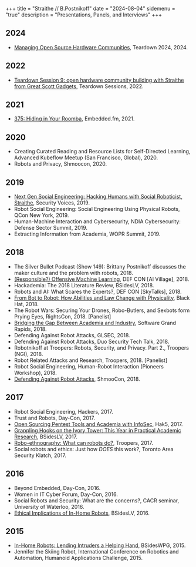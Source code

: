 +++ 
title = "Straithe // B.Postnikoff"
date = "2024-08-04"
sidemenu = "true"
description = "Presentations, Panels, and Interviews"
+++

## 2024
* [Managing Open Source Hardware Communities](https://www.youtube.com/watch?v=dMK56g4gDcs), Teardown 2024, 2024.
 
## 2022
* [Teardown Session 9: open hardware community building with Straithe from Great Scott Gadgets](https://www.youtube.com/watch?v=Z7zlyAcJJN0), Teardown Sessions, 2022.

## 2021
* [375: Hiding in Your Roomba](https://embedded.fm/episodes/375), Embedded.fm, 2021. 

## 2020
* Creating Curated Reading and Resource Lists for Self-Directed Learning, Advanced Kubeflow Meetup (San Francisco, Global), 2020. 
* Robots and Privacy, Shmoocon, 2020. 

## 2019
* [Next Gen Social Engineering: Hacking Humans with Social Roboticist, Straithe](https://www.securityvoices.org/episode/straithe), Security Voices, 2019.
* Robot Social Engineering: Social Engineering Using Physical Robots, QCon New York, 2019.
* Human-Machine Interaction and Cybersecurity, NDIA Cybersecurity: Defense Sector Summit, 2019.
* Extracting Information from Academia, WOPR Summit, 2019.

## 2018
* The Silver Bullet Podcast (Show 149): Brittany Postnikoff discusses the maker culture and the problem with robots, 2018. 
* [(Responsible?) Offensive Machine Learning](https://aivillage.org/posts/panel-announcement/), DEF CON [AI Village], 2018. 
* Hackademia: The 2018 Literature Review, BSidesLV, 2018. 
* Robots and AI: What Scares the Experts?, DEF CON [SkyTalks], 2018. 
* [From Bot to Robot: How Abilities and Law Change with Physicality](https://www.blackhat.com/us-18/briefings/schedule/#from-bot-to-robot-how-abilities-and-law-change-with-physicality-11361), Black Hat, 2018. 
* The Robot Wars: Securing Your Drones, Robo-Butlers, and Sexbots form Prying Eyes, RightsCon, 2018. [Panelist]
* [Bridging the Gap Between Academia and Industry](https://www.youtube.com/watch?v=r5ycinw1J2A), Software Grand Rapids, 2018.
* Defending Against Robot Attacks, GLSEC, 2018.
* Defending Against Robot Attacks, Duo Security Tech Talk, 2018.
* Robotnikoff at Troopers: Robots, Security, and Privacy. Part 2., Troopers (NGI), 2018.
* Robot Related Attacks and Research, Troopers, 2018. [Panelist]
* Robot Social Engineering, Human-Robot Interaction (Pioneers Workshop), 2018.
* [Defending Against Robot Attacks](https://www.youtube.com/watch?v=7G5y0ZOAY0g), ShmooCon, 2018.

## 2017
* Robot Social Engineering, Hackers, 2017.
* Trust and Robots, Day-Con, 2017.
* [Open Sourcing Pentest Tools and Academia with InfoSec](https://www.youtube.com/watch?v=q0y7Q9zksII), Hak5, 2017.
* [Grappling Hooks on the Ivory Tower: This Year in Practical Academic Research](https://www.youtube.com/watch?v=UAtSZr5luBI), BSidesLV, 2017.
* [Robo-ethnography: What can robots do?](https://www.youtube.com/watch?v=JEsnrdqNTcw), Troopers, 2017.
* Social robots and ethics: Just how *DOES* this work?, Toronto Area Security Klatch, 2017.

## 2016
* Beyond Embedded, Day-Con, 2016.
* Women in IT Cyber Forum, Day-Con, 2016.
* Social Robots and Security: What are the concerns?, CACR seminar, University of Waterloo, 2016.
* [Ethical Implications of In-Home Robots](https://www.youtube.com/watch?v=XLpCi1lKsuE&t), BSidesLV, 2016.

## 2015
* [In-Home Robots: Lending Intruders a Helping Hand](https://www.youtube.com/watch?v=VLGDDUo7bV4&t), BSidesWPG, 2015.
* Jennifer the Skiing Robot, International Conference on Robotics and Automation, Humanoid Applications Challenge, 2015.  

